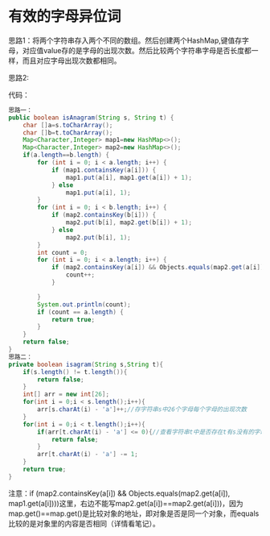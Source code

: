 # 有效的字母异位词

思路1：将两个字符串存入两个不同的数组。然后创建两个HashMap,键值存字母，对应值value存的是字母的出现次数。然后比较两个字符串字母是否长度都一样，而且对应字母出现次数都相同。

思路2:

代码：

```java
思路一：
public boolean isAnagram(String s, String t) {
    char []a=s.toCharArray();
    char []b=t.toCharArray();
    Map<Character,Integer> map1=new HashMap<>();
    Map<Character,Integer> map2=new HashMap<>();
    if(a.length==b.length) {
        for (int i = 0; i < a.length; i++) {
            if (map1.containsKey(a[i])) {
                map1.put(a[i], map1.get(a[i]) + 1);
            } else
                map1.put(a[i], 1);
        }
        for (int i = 0; i < b.length; i++) {
            if (map2.containsKey(b[i])) {
                map2.put(b[i], map2.get(b[i]) + 1);
            } else
                map2.put(b[i], 1);
        }
        int count = 0;
        for (int i = 0; i < a.length; i++) {
            if (map2.containsKey(a[i]) && Objects.equals(map2.get(a[i]), map1.get(a[i]))) {
                count++;
            }

        }
        System.out.println(count);
        if (count == a.length) {
            return true;
        }
    }
    return false;
}
思路二：
private boolean isagram(String s,String t){
    if(s.length() != t.length()){
        return false;
    }
    int[] arr = new int[26];
    for(int i = 0;i < s.length();i++){
        arr[s.charAt(i) - 'a']++;//存字符串s中26个字母每个字母的出现次数
    }
    for(int i = 0;i < t.length();i++){
        if(arr[t.charAt(i) - 'a'] <= 0){//查看字符串t中是否存在t有s没有的字母，或者t中的某个字母比s多，如果找不到，则说明它俩是互为异位词。
            return false;
        }
        arr[t.charAt(i) - 'a'] -= 1;
    }
    return true;
}
```

注意：if (map2.containsKey(a[i]) && Objects.equals(map2.get(a[i]), map1.get(a[i])))这里，右边不能写map2.get(a[i])==map2.get(a[i]))，因为map.get()==map.get()是比较对象的地址，即对象是否是同一个对象，而equals比较的是对象里的内容是否相同（详情看笔记）。